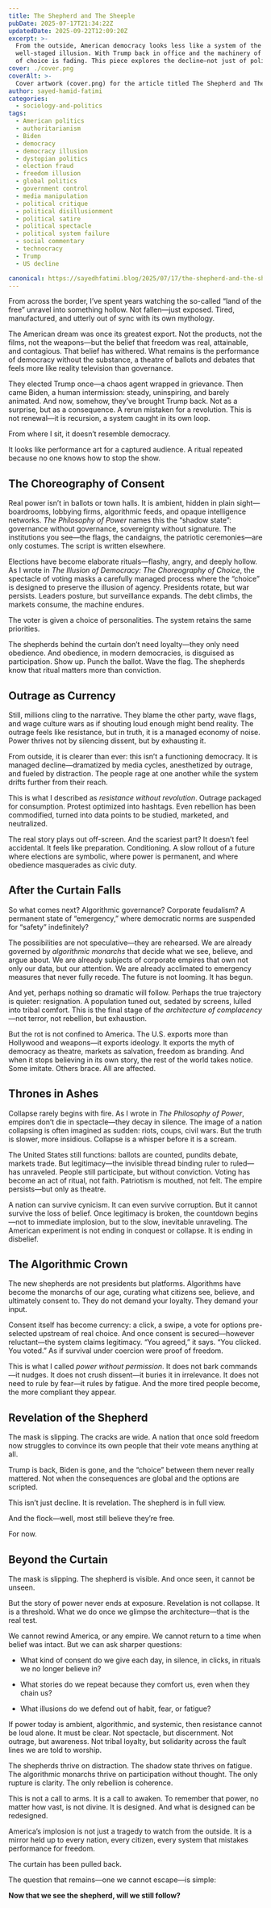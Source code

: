 ```yaml
---
title: The Shepherd and The Sheeple
pubDate: 2025-07-17T21:34:22Z
updatedDate: 2025-09-22T12:09:20Z
excerpt: >-
  From the outside, American democracy looks less like a system of the people and more like a
  well-staged illusion. With Trump back in office and the machinery of power unchanged, the illusion
  of choice is fading. This piece explores the decline—not just of politics, but of belief itself.
cover: ./cover.png
coverAlt: >-
  Cover artwork (cover.png) for the article titled The Shepherd and The Sheeple.
author: sayed-hamid-fatimi
categories:
  - sociology-and-politics
tags:
  - American politics
  - authoritarianism
  - Biden
  - democracy
  - democracy illusion
  - dystopian politics
  - election fraud
  - freedom illusion
  - global politics
  - government control
  - media manipulation
  - political critique
  - political disillusionment
  - political satire
  - political spectacle
  - political system failure
  - social commentary
  - technocracy
  - Trump
  - US decline

canonical: https://sayedhfatimi.blog/2025/07/17/the-shepherd-and-the-sheeple/
---
```


From across the border, I’ve spent years watching the so-called “land of the free” unravel into something hollow. Not fallen—just exposed. Tired, manufactured, and utterly out of sync with its own mythology.

The American dream was once its greatest export. Not the products, not the films, not the weapons—but the belief that freedom was real, attainable, and contagious. That belief has withered. What remains is the performance of democracy without the substance, a theatre of ballots and debates that feels more like reality television than governance.

They elected Trump once—a chaos agent wrapped in grievance. Then came Biden, a human intermission: steady, uninspiring, and barely animated. And now, somehow, they’ve brought Trump back. Not as a surprise, but as a consequence. A rerun mistaken for a revolution. This is not renewal—it is recursion, a system caught in its own loop.

From where I sit, it doesn’t resemble democracy.

It looks like performance art for a captured audience. A ritual repeated because no one knows how to stop the show.

## The Choreography of Consent

Real power isn’t in ballots or town halls. It is ambient, hidden in plain sight—boardrooms, lobbying firms, algorithmic feeds, and opaque intelligence networks. *The Philosophy of Power* names this the “shadow state”: governance without governance, sovereignty without signature. The institutions you see—the flags, the candaigns, the patriotic ceremonies—are only costumes. The script is written elsewhere.

Elections have become elaborate rituals—flashy, angry, and deeply hollow. As I wrote in *The Illusion of Democracy: The Choreography of Choice*, the spectacle of voting masks a carefully managed process where the “choice” is designed to preserve the illusion of agency. Presidents rotate, but war persists. Leaders posture, but surveillance expands. The debt climbs, the markets consume, the machine endures.

The voter is given a choice of personalities. The system retains the same priorities.

The shepherds behind the curtain don’t need loyalty—they only need obedience. And obedience, in modern democracies, is disguised as participation. Show up. Punch the ballot. Wave the flag. The shepherds know that ritual matters more than conviction.

## Outrage as Currency

Still, millions cling to the narrative. They blame the other party, wave flags, and wage culture wars as if shouting loud enough might bend reality. The outrage feels like resistance, but in truth, it is a managed economy of noise. Power thrives not by silencing dissent, but by exhausting it.

From outside, it is clearer than ever: this isn’t a functioning democracy. It is managed decline—dramatized by media cycles, anesthetized by outrage, and fueled by distraction. The people rage at one another while the system drifts further from their reach.

This is what I described as *resistance without revolution*. Outrage packaged for consumption. Protest optimized into hashtags. Even rebellion has been commodified, turned into data points to be studied, marketed, and neutralized.

The real story plays out off-screen. And the scariest part? It doesn’t feel accidental. It feels like preparation. Conditioning. A slow rollout of a future where elections are symbolic, where power is permanent, and where obedience masquerades as civic duty.

## After the Curtain Falls

So what comes next? Algorithmic governance? Corporate feudalism? A permanent state of “emergency,” where democratic norms are suspended for “safety” indefinitely?

The possibilities are not speculative—they are rehearsed. We are already governed by *algorithmic monarchs* that decide what we see, believe, and argue about. We are already subjects of corporate empires that own not only our data, but our attention. We are already acclimated to emergency measures that never fully recede. The future is not looming. It has begun.

And yet, perhaps nothing so dramatic will follow. Perhaps the true trajectory is quieter: resignation. A population tuned out, sedated by screens, lulled into tribal comfort. This is the final stage of *the architecture of complacency*—not terror, not rebellion, but exhaustion.

But the rot is not confined to America. The U.S. exports more than Hollywood and weapons—it exports ideology. It exports the myth of democracy as theatre, markets as salvation, freedom as branding. And when it stops believing in its own story, the rest of the world takes notice. Some imitate. Others brace. All are affected.

## Thrones in Ashes

Collapse rarely begins with fire. As I wrote in *The Philosophy of Power*, empires don’t die in spectacle—they decay in silence. The image of a nation collapsing is often imagined as sudden: riots, coups, civil wars. But the truth is slower, more insidious. Collapse is a whisper before it is a scream.

The United States still functions: ballots are counted, pundits debate, markets trade. But legitimacy—the invisible thread binding ruler to ruled—has unraveled. People still participate, but without conviction. Voting has become an act of ritual, not faith. Patriotism is mouthed, not felt. The empire persists—but only as theatre.

A nation can survive cynicism. It can even survive corruption. But it cannot survive the loss of belief. Once legitimacy is broken, the countdown begins—not to immediate implosion, but to the slow, inevitable unraveling. The American experiment is not ending in conquest or collapse. It is ending in disbelief.

## The Algorithmic Crown

The new shepherds are not presidents but platforms. Algorithms have become the monarchs of our age, curating what citizens see, believe, and ultimately consent to. They do not demand your loyalty. They demand your input.

Consent itself has become currency: a click, a swipe, a vote for options pre-selected upstream of real choice. And once consent is secured—however reluctant—the system claims legitimacy. “You agreed,” it says. “You clicked. You voted.” As if survival under coercion were proof of freedom.

This is what I called *power without permission*. It does not bark commands—it nudges. It does not crush dissent—it buries it in irrelevance. It does not need to rule by fear—it rules by fatigue. And the more tired people become, the more compliant they appear.

## Revelation of the Shepherd

The mask is slipping. The cracks are wide. A nation that once sold freedom now struggles to convince its own people that their vote means anything at all.

Trump is back, Biden is gone, and the “choice” between them never really mattered. Not when the consequences are global and the options are scripted.

This isn’t just decline. It is revelation. The shepherd is in full view.

And the flock—well, most still believe they’re free.

For now.

## Beyond the Curtain

The mask is slipping. The shepherd is visible. And once seen, it cannot be unseen.

But the story of power never ends at exposure. Revelation is not collapse. It is a threshold. What we do once we glimpse the architecture—that is the real test.

We cannot rewind America, or any empire. We cannot return to a time when belief was intact. But we can ask sharper questions:

- What kind of consent do we give each day, in silence, in clicks, in rituals we no longer believe in?

- What stories do we repeat because they comfort us, even when they chain us?

- What illusions do we defend out of habit, fear, or fatigue?

If power today is ambient, algorithmic, and systemic, then resistance cannot be loud alone. It must be clear. Not spectacle, but discernment. Not outrage, but awareness. Not tribal loyalty, but solidarity across the fault lines we are told to worship.

The shepherds thrive on distraction. The shadow state thrives on fatigue. The algorithmic monarchs thrive on participation without thought. The only rupture is clarity. The only rebellion is coherence.

This is not a call to arms. It is a call to awaken. To remember that power, no matter how vast, is not divine. It is designed. And what is designed can be redesigned.

America’s implosion is not just a tragedy to watch from the outside. It is a mirror held up to every nation, every citizen, every system that mistakes performance for freedom.

The curtain has been pulled back.

The question that remains—one we cannot escape—is simple:

**Now that we see the shepherd, will we still follow?**
